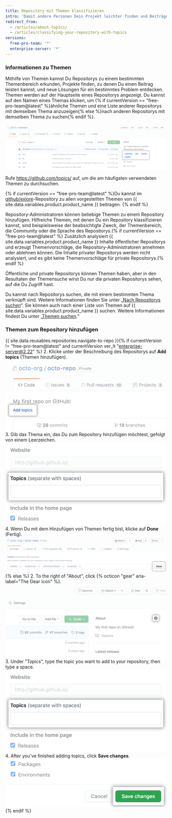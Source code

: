 ```yaml
---
title: Repository mit Themen klassifizieren
intro: 'Damit andere Personen Dein Projekt leichter finden und Beiträge dazu leisten können, kannst Du zu Deinem Repository Themen hinzufügen, die in Zusammenhang mit dem beabsichtigten Zweck, dem Themenbereich, verbundenen Gruppen oder anderen wichtigen Eigenschaften des Projekts stehen.'
redirect_from:
  - /articles/about-topics/
  - /articles/classifying-your-repository-with-topics
versions:
  free-pro-team: '*'
  enterprise-server: '*'
---
```


### Informationen zu Themen

Mithilfe von Themen kannst Du Repositorys zu einem bestimmten Themenbereich erkunden, Projekte finden, zu denen Du einen Beitrag leisten kannst, und neue Lösungen für ein bestimmtes Problem entdecken. Themen werden auf der Hauptseite eines Repositorys angezeigt. Du kannst auf den Namen eines Themas klicken, um {% if currentVersion == "free-pro-team@latest" %}ähnliche Themen und eine Liste anderer Repositorys mit demselben Thema anzuzeigen{% else %}nach anderen Repositorys mit demselben Thema zu suchen{% endif %}.

![Hauptseite des Test-Repositorys, auf der Themen angezeigt werden](/assets/images/help/repository/os-repo-with-topics.png)

Rufe https://github.com/topics/ auf, um die am häufigsten verwendeten Themen zu durchsuchen.

{% if currentVersion == "free-pro-team@latest" %}Du kannst im [github/exlore](https://github.com/github/explore)-Repository zu allen vorgestellten Themen von {{ site.data.variables.product.product_name }} beitragen. {% endif %}

Repository-Administratoren können beliebige Themen zu einem Repository hinzufügen. Hilfreiche Themen, mit denen Du ein Repository klassifizieren kannst, sind beispielsweise der beabsichtigte Zweck, der Themenbereich, die Community oder die Sprache des Repositorys.{% if currentVersion == "free-pro-team@latest" %} Zusätzlich analysiert {{ site.data.variables.product.product_name }} Inhalte öffentlicher Repositorys und erzeugt Themenvorschläge, die Repository-Administratoren annehmen oder ablehnen können. Die Inhalte privater Repositorys werden nicht analysiert, und es gibt keine Themenvorschläge für private Repositorys.{% endif %}

Öffentliche und private Repositorys können Themen haben, aber in den Resultaten der Themensuche wirst Du nur die privaten Repositorys sehen, auf die Du Zugriff hast.

Du kannst nach Repositorys suchen, die mit einem bestimmten Thema verknüpft sind. Weitere Informationen finden Sie unter „[Nach Repositorys suchen](/articles/searching-for-repositories/#search-by-topic)“. Sie können auch nach einer Liste von Themen auf {{ site.data.variables.product.product_name }} suchen. Weitere Informationen findest Du unter „[Themen suchen](/articles/searching-topics).“

### Themen zum Repository hinzufügen

{{ site.data.reusables.repositories.navigate-to-repo }}{% if currentVersion != "free-pro-team@latest" and currentVersion ver_lt "enterprise-server@2.22" %}
2. Klicke unter der Beschreibung des Repositorys auf **Add topics** (Themen hinzufügen). ![Link „Add topics“ (Themen hinzufügen) auf der Hauptseite eines Repositorys](/assets/images/help/repository/add-topics-link.png)
3. Gib das Thema ein, das Du zum Repository hinzufügen möchtest, gefolgt von einem Leerzeichen. ![Formular zur Eingabe von Themen](/assets/images/help/repository/add-topic-form.png)
4. Wenn Du mit dem Hinzufügen von Themen fertig bist, klicke auf **Done** (Fertig). ![Formular mit einer Liste an Themen und Schaltfläche „Done“ (Fertig)](/assets/images/help/repository/add-topics-done-button.png)
{% else %}
2. To the right of "About", click {% octicon "gear" aria-label="The Gear icon" %}. ![Gear icon on main page of a repository](/assets/images/help/repository/edit-repository-details-gear.png)
3. Under "Topics", type the topic you want to add to your repository, then type a space. ![Formular zur Eingabe von Themen](/assets/images/help/repository/add-topic-form.png)
4. After you've finished adding topics, click **Save changes**. !["Save changes" button in "Edit repository details"](/assets/images/help/repository/edit-repository-details-save-changes-button.png)
{% endif %}
